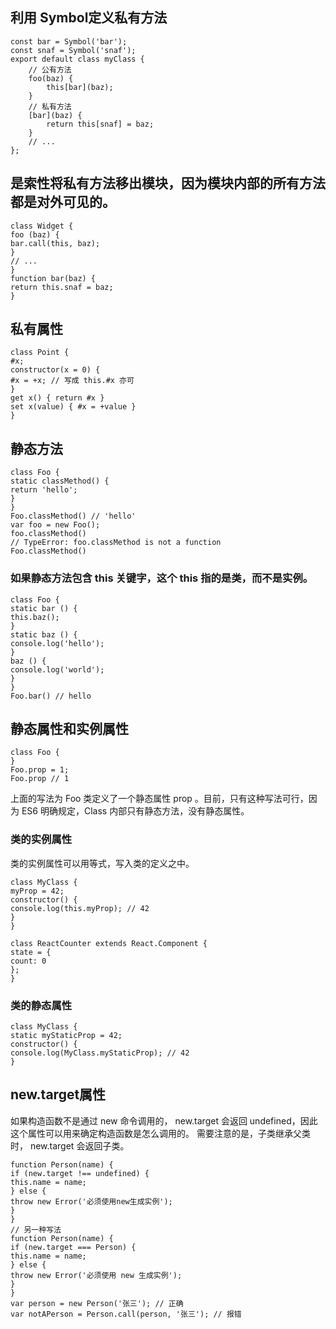 ## 利用 Symbol定义私有方法
```
const bar = Symbol('bar');
const snaf = Symbol('snaf');
export default class myClass {
    // 公有方法
    foo(baz) {
        this[bar](baz);
    }
    // 私有方法
    [bar](baz) {
        return this[snaf] = baz;
    }
    // ...
};
```
## 是索性将私有方法移出模块，因为模块内部的所有方法都是对外可见的。
```
class Widget {
foo (baz) {
bar.call(this, baz);
}
// ...
}
function bar(baz) {
return this.snaf = baz;
}
```
## 私有属性
```
class Point {
#x;
constructor(x = 0) {
#x = +x; // 写成 this.#x 亦可
}
get x() { return #x }
set x(value) { #x = +value }
}
```
## 静态方法
```
class Foo {
static classMethod() {
return 'hello';
}
}
Foo.classMethod() // 'hello'
var foo = new Foo();
foo.classMethod()
// TypeError: foo.classMethod is not a function
Foo.classMethod()
```

### 如果静态方法包含 this 关键字，这个 this 指的是类，而不是实例。
```
class Foo {
static bar () {
this.baz();
}
static baz () {
console.log('hello');
}
baz () {
console.log('world');
}
}
Foo.bar() // hello
```
## 静态属性和实例属性
```
class Foo {
}
Foo.prop = 1;
Foo.prop // 1
```
上面的写法为 Foo 类定义了一个静态属性 prop 。目前，只有这种写法可行，因为 ES6 明确规定，Class 内部只有静态方法，没有静态属性。

### 类的实例属性
类的实例属性可以用等式，写入类的定义之中。
```
class MyClass {
myProp = 42;
constructor() {
console.log(this.myProp); // 42
}
}

class ReactCounter extends React.Component {
state = {
count: 0
};
}
```
### 类的静态属性
```
class MyClass {
static myStaticProp = 42;
constructor() {
console.log(MyClass.myStaticProp); // 42
}
```
## new.target属性
如果构造函数不是通过 new 命令调用的， new.target 会返回 undefined，因此这个属性可以用来确定构造函数是怎么调用的。
需要注意的是，子类继承父类时， new.target 会返回子类。
```
function Person(name) {
if (new.target !== undefined) {
this.name = name;
} else {
throw new Error('必须使用new生成实例');
}
}
// 另一种写法
function Person(name) {
if (new.target === Person) {
this.name = name;
} else {
throw new Error('必须使用 new 生成实例');
}
}
var person = new Person('张三'); // 正确
var notAPerson = Person.call(person, '张三'); // 报错
```